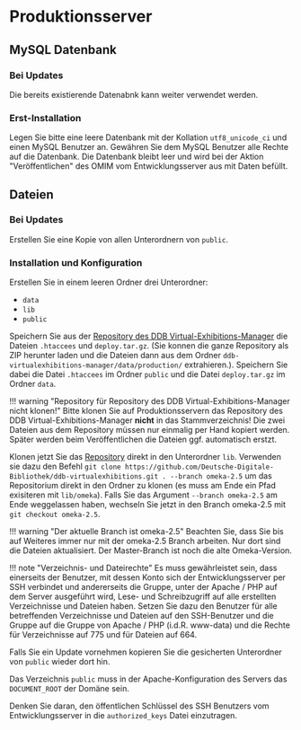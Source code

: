 
# Produktionsserver

## MySQL Datenbank

### Bei Updates

Die bereits existierende Datenabnk kann weiter verwendet werden.

### Erst-Installation

Legen Sie bitte eine leere Datenbank mit der Kollation ``utf8_unicode_ci`` und einen MySQL Benutzer an. Gewähren Sie dem MySQL Benutzer alle Rechte auf die Datenbank.
Die Datenbank bleibt leer und wird bei der Aktion "Veröffentlichen" des OMIM vom Entwicklungsserver aus mit Daten befüllt.


## Dateien

### Bei Updates

Erstellen Sie eine Kopie von allen Unterordnern von ``public``.

### Installation und Konfiguration

Erstellen Sie in einem leeren Ordner drei Unterordner:

- `data`
- `lib`
- `public`

Speichern Sie aus der [Repository des DDB Virtual-Exhibitions-Manager](https://github.com/Deutsche-Digitale-Bibliothek/ddb-virtualexhibitions-manager/tree/master/data/production) die Dateien ``.htaccees`` und ``deploy.tar.gz``. (Sie konnen die ganze Repository als ZIP herunter laden und die Dateien dann aus dem Ordner ``ddb-virtualexhibitions-manager/data/production/`` extrahieren.). Speichern Sie dabei die Datei ``.htaccees`` im Ordner ``public`` und die Datei ``deploy.tar.gz`` im Ordner ``data``.

!!! warning "Repository für Repository des DDB Virtual-Exhibitions-Manager nicht klonen!"
    Bitte klonen Sie auf Produktionsservern das Repository des DDB Virtual-Exhibitions-Manager **nicht** in das Stammverzeichnis!
    Die zwei Dateien aus dem Repository müssen nur einmalig per Hand kopiert werden. Später werden beim Veröffentlichen die Dateien ggf. automatisch erstzt.

Klonen jetzt Sie das [Repository](https://github.com/Deutsche-Digitale-Bibliothek/ddb-virtualexhibitions) direkt in den Unterordner ``lib``.
Verwenden sie dazu den Befehl ```git clone https://github.com/Deutsche-Digitale-Bibliothek/ddb-virtualexhibitions.git . --branch omeka-2.5```
um das Repositorium direkt in den Ordner zu klonen (es muss am Ende ein Pfad exisiteren mit ``lib/omeka``).
Falls Sie das Argument ```--branch omeka-2.5``` am Ende weggelassen haben, wechseln Sie jetzt in den Branch omeka-2.5 mit ```git checkout omeka-2.5```.

!!! warning "Der aktuelle Branch ist omeka-2.5"
    Beachten Sie, dass Sie bis auf Weiteres immer nur mit der omeka-2.5 Branch arbeiten. Nur dort sind die Dateien aktualisiert.
    Der Master-Branch ist noch die alte Omeka-Version.

!!! note "Verzeichnis- und Dateirechte"
    Es muss gewährleistet sein, dass einerseits der Benutzer, mit dessen Konto sich der Entwicklungsserver per SSH verbindet und andererseits die Gruppe, unter der Apache / PHP auf dem Server ausgeführt wird, Lese- und Schreibzugriff auf alle erstellten Verzeichnisse und Dateien haben.
    Setzen Sie dazu den Benutzer für alle betreffenden Verzeichnisse und Dateien auf den SSH-Benutzer und die Gruppe auf die Gruppe von Apache / PHP (i.d.R. www-data) und die Rechte für Verzeichnisse auf 775 und für Dateien auf 664.

Falls Sie ein Update vornehmen kopieren Sie die gesicherten Unterordner von ``public`` wieder dort hin.

Das Verzeichnis ``public`` muss in der Apache-Konfiguration des Servers das ``DOCUMENT_ROOT`` der Domäne sein.

Denken Sie daran, den öffentlichen Schlüssel des SSH Benutzers vom Entwicklungsserver in die ``authorized_keys`` Datei einzutragen.